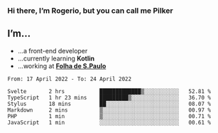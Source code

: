 ### Hi there, I’m Rogerio, but you can call me Pilker

## I’m…
- …a front-end developer
- …currently learning **Kotlin**
- …working at [**Folha de S.Paulo**](https://www.folha.com.br/)

<!--START_SECTION:waka-->

```text
From: 17 April 2022 - To: 24 April 2022

Svelte       2 hrs           █████████████▒░░░░░░░░░░░   52.81 %
TypeScript   1 hr 23 mins    █████████▒░░░░░░░░░░░░░░░   36.70 %
Stylus       18 mins         ██░░░░░░░░░░░░░░░░░░░░░░░   08.07 %
Markdown     2 mins          ▒░░░░░░░░░░░░░░░░░░░░░░░░   00.97 %
PHP          1 min           ▒░░░░░░░░░░░░░░░░░░░░░░░░   00.71 %
JavaScript   1 min           ░░░░░░░░░░░░░░░░░░░░░░░░░   00.61 %
```

<!--END_SECTION:waka-->
